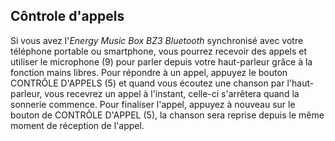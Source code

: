 ## Côntrole d'appels

Si vous avez l'*Energy Music Box BZ3 Bluetooth* synchronisé avec votre téléphone portable ou smartphone, vous pourrez recevoir des appels et utiliser le microphone (9) pour parler depuis votre haut-parleur grâce à la fonction mains libres.
Pour répondre à un appel, appuyez le bouton CONTRÔLE D'APPELS (5) et quand vous écoutez une chanson par l'haut-parleur, vous recevrez un appel à l'instant, celle-ci s'arrêtera quand la sonnerie commence. Pour finaliser l'appel, appuyez à nouveau sur le bouton de CONTRÔLE D'APPEL (5), la chanson sera reprise depuis le même moment de réception de l'appel.  
